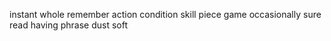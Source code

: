 instant whole remember action condition skill piece game occasionally sure read having phrase dust soft